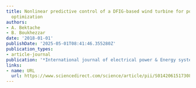 ```yaml
---
title: Nonlinear predictive control of a DFIG-based wind turbine for power capture
  optimization
authors:
- A. Bektache
- B. Boukhezzar
date: '2018-01-01'
publishDate: '2025-05-01T08:41:46.355280Z'
publication_types:
- article-journal
publication: '*International journal of electrical power & Energy systems*'
links:
- name: URL
  url: https://www.sciencedirect.com/science/article/pii/S0142061517308542
---
```

